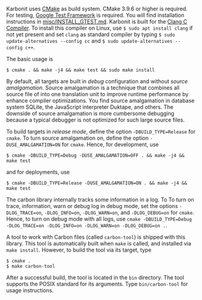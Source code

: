 Karbonit uses [CMake](https://cmake.org) as build system. CMake 3.9.6 or higher is required. 
For testing, [Google Test Framework](https://github.com/google/googletest) is required. You will find
installation instructions in [misc/INSTALL_GTEST.md](misc/INSTALL_GTEST.md). Karbonit is built for the [Clang C Compiler](https://clang.llvm.org). 
To install this compiler on Linux, use `$ sudo apt install clang` if not yet present and set
`clang` as standard compiler by typing `$ sudo update-alternatives --config cc` and 
`$ sudo update-alternatives --config c++`.  

The basic usage is 
```
$ cmake . && make -j4 && make test && sudo make install
```

By default, all targets are built in *debug* configuration and without *source amalgamation*. Source amalgamation is
a technique that combines all source file of into one translation unit to improve runtime performance by enhance 
compiler optimizations. You find source amalgamation in database system SQLite, the JavaScript interpreter Duktape,
and others. The downside of source amalgamation is more cumbersome debugging because a typical debugger is not optimized
for such large source files.

To build targets in *release mode*, define the option `-DBUILD_TYPE=Release` for `cmake`. To turn source amalgamation
on, define the option `-DUSE_AMALGAMATION=ON` for `cmake`. Hence, for development, use
```
$ cmake -DBUILD_TYPE=Debug -DUSE_AMALGAMATION=OFF . && make -j4 && make test
```
and for deployments, use 
```
$ cmake -DBUILD_TYPE=Release -DUSE_AMALGAMATION=ON . && make -j4 && make test
```
 

The carbon library internally tracks some 
information in a log. To To turn on trace, information, warn or debug log in debug mode, set the options
`-DLOG_TRACE=on`, `-DLOG_INFO=on`, `-DLOG_WARN=on`, and `-DLOG_DEBUG=on` for `cmake`. Hence, to turn on debug mode
with all logs, use `cmake -DBUILD_TYPE=Debug -DLOG_TRACE=on -DLOG_INFO=on -DLOG_WARN=on -DLOG_DEBUG=on .`.


A tool to work with Carbon files (called `carbon-tool`) is shipped with this library.
This tool is automatically built when `make` is called, and installed via `make install`. However, to build the tool 
via its target, type 

```
$ cmake .
$ make carbon-tool
```

After a successful build, the tool is located in the `bin` directory. 
The tool supports the POSIX standard for its arguments. Type `bin/carbon-tool` for usage instructions.
